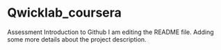 # Qwicklab_coursera
Assessment Introduction  to Github
I am  editing the README file. Adding some more details about the project description.

